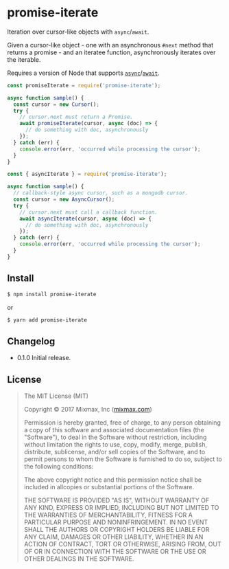 promise-iterate
===============

Iteration over cursor-like objects with `async`/`await`.

Given a cursor-like object - one with an asynchronous `#next` method that returns a promise - and an
iteratee function, asynchronously iterates over the iterable.

Requires a version of Node that supports [`async`][async]/[`await`][await].

```js
const promiseIterate = require('promise-iterate');

async function sample() {
  const cursor = new Cursor();
  try {
    // cursor.next must return a Promise.
    await promiseIterate(cursor, async (doc) => {
      // do something with doc, asynchronously
    });
  } catch (err) {
    console.error(err, 'occurred while processing the cursor');
  }
}
```

```js
const { asyncIterate } = require('promise-iterate');

async function sample() {
  // callback-style async cursor, such as a mongodb cursor.
  const cursor = new AsyncCursor();
  try {
    // cursor.next must call a callback function.
    await asyncIterate(cursor, async (doc) => {
      // do something with doc, asynchronously
    });
  } catch (err) {
    console.error(err, 'occurred while processing the cursor');
  }
}
```

Install
-------

```sh
$ npm install promise-iterate
```

or

```sh
$ yarn add promise-iterate
```

Changelog
---------

* 0.1.0 Initial release.

License
-------

> The MIT License (MIT)
>
> Copyright &copy; 2017 Mixmax, Inc ([mixmax.com](https://mixmax.com))
>
> Permission is hereby granted, free of charge, to any person obtaining a copy of this software and associated documentation files (the "Software"), to deal in the Software without restriction, including without limitation the rights to use, copy, modify, merge, publish, distribute, sublicense, and/or sell copies of the Software, and to permit persons to whom the Software is furnished to do so, subject to the following conditions:
>
> The above copyright notice and this permission notice shall be included in allcopies or substantial portions of the Software.
>
> THE SOFTWARE IS PROVIDED "AS IS", WITHOUT WARRANTY OF ANY KIND, EXPRESS OR IMPLIED, INCLUDING BUT NOT LIMITED TO THE WARRANTIES OF MERCHANTABILITY, FITNESS FOR A PARTICULAR PURPOSE AND NONINFRINGEMENT. IN NO EVENT SHALL THE AUTHORS OR COPYRIGHT HOLDERS BE LIABLE FOR ANY CLAIM, DAMAGES OR OTHER LIABILITY, WHETHER IN AN ACTION OF CONTRACT, TORT OR OTHERWISE, ARISING FROM, OUT OF OR IN CONNECTION WITH THE SOFTWARE OR THE USE OR OTHER DEALINGS IN THE SOFTWARE.

[async]: https://developer.mozilla.org/en-US/docs/Web/JavaScript/Reference/Statements/async_function
[await]: https://developer.mozilla.org/en-US/docs/Web/JavaScript/Reference/Operators/await
